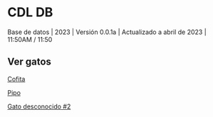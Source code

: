 # CDL DB
Base de datos | 2023 | Versión 0.0.1a | Actualizado a abril de 2023 | 11:50AM / 11:50

## Ver gatos

[Cofita](https://cdldb.github.io/cats/cofita.md)

[Pipo](https://cdldb.github.io/cats/pipo.md)

[Gato desconocido #2](https://cdldb.github.io/cats/unknowncat2.md)

